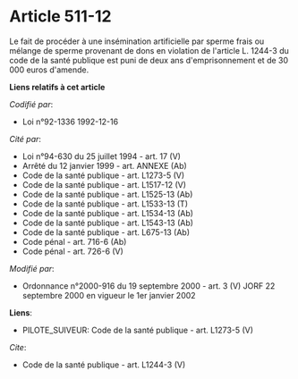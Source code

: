 # Article 511-12

Le fait de procéder à une insémination artificielle par sperme frais ou mélange de sperme provenant de dons en violation de
l'article L. 1244-3 du code de la santé publique est puni de deux ans d'emprisonnement et de 30 000 euros d'amende.

**Liens relatifs à cet article**

_Codifié par_:

  - Loi n°92-1336 1992-12-16

_Cité par_:

  - Loi n°94-630 du 25 juillet 1994 - art. 17 (V)
  - Arrêté du 12 janvier 1999 - art. ANNEXE (Ab)
  - Code de la santé publique - art. L1273-5 (V)
  - Code de la santé publique - art. L1517-12 (V)
  - Code de la santé publique - art. L1525-13 (Ab)
  - Code de la santé publique - art. L1533-13 (T)
  - Code de la santé publique - art. L1534-13 (Ab)
  - Code de la santé publique - art. L1543-13 (Ab)
  - Code de la santé publique - art. L675-13 (Ab)
  - Code pénal - art. 716-6 (Ab)
  - Code pénal - art. 726-6 (V)

_Modifié par_:

  - Ordonnance n°2000-916 du 19 septembre 2000 - art. 3 (V) JORF 22 septembre 2000 en vigueur le 1er janvier 2002

**Liens**:

  - PILOTE_SUIVEUR: Code de la santé publique - art. L1273-5 (V)

_Cite_:

  - Code de la santé publique - art. L1244-3 (V)
